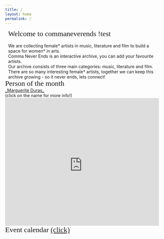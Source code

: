 ```yaml
---
title: /
layout: home
permalink: /
---
```


<html>

<style> 
  @import url('https://fonts.googleapis.com/css2?family=Roboto+Condensed&display=swap'); 
  @import url('https://fonts.googleapis.com/css2?family=Saira+Stencil+One&display=swap');

  @font-face {
    font-family: 'blox'; /*a name to be used later*/
    src: url("../_data/fonts/blox.ttf"); /*URL to font*/
}

h2 {color:#4C39CA; font-size: 24px;}
    
.divLeft {float: left; width:100%; height: min-content; margin:0 0 0 10; overflow: hidden; background-color: #BC9FF;}
.divRight {float: right; width: 100%; height: 480px; margin:0 0 0 10; overflow: hidden;background-color: #BC9FF;}
.divThird {float: right; width: 100%; heigt: min-content; margin:0 0 0 10; }
.div-title-left{
    font-family: 'Saira Stencil One', cursive;
    font-size: 24px;
    margin: 0px;
}

.div-title-right{
    font-family: 'Saira Stencil One', cursive;
    font-size: 24px;
    margin: 0px;
}
.div-title-third{
    font-family: 'Saira Stencil One', cursive;
    font-color: green;
    font-size: 24px;
    margin: 0px;
}

</style>

<body>

<div class="divLeft">  
  
<div class ="div-title-left"> Welcome to commaneverends !test </div>
<br/>
We are collecting female* artists in music, literature and film to build a space for women* in arts. <br/>
Comma Never Ends is an interactive archive, you can add your favourite artists. <br/>
Our archive consists of three main categories: music, literature and film. <br/>
There are so many interesting female* artists, together we can keep this archive growing - so it never ends, lets connect! <br/>
</div>
<br/>

<div class="divRight">  
  
<div class ="div-title-right"> Person of the month</div>
<a href="https://en.wikipedia.org/wiki/Marguerite_Duras?printable=yes" target="iframe_person">_Marguerite Duras_</a> <br/>
(click on the name for more info!)
<iframe name="iframe_person" left="1px;" right="0px;" width="100%" height="440px;" frameborder="0" allowfullscreen src="https://lh3.googleusercontent.com/pw/ACtC-3fqQeH_Szupw-xfguVev5NKEYI9V3w_3elKJAYc1MxbhqT-uGzN36bDrxGufYiRbBaS-SEK3knIgXVViSmJ6zZQ5IOyCFELlAkb7Ye-XKdeQS9fhWZLBtXoGZEPFmFOWq3c_vzWsYGMOunfFAyD4Gw=w308-h434-no">
</iframe>

</div>

<div class="divThird">
  
<div class ="div-title-third"> Event calendar <a href="/event/" target="_blank"> (click) </a> </div>
  
</div>

</body>

</html>
